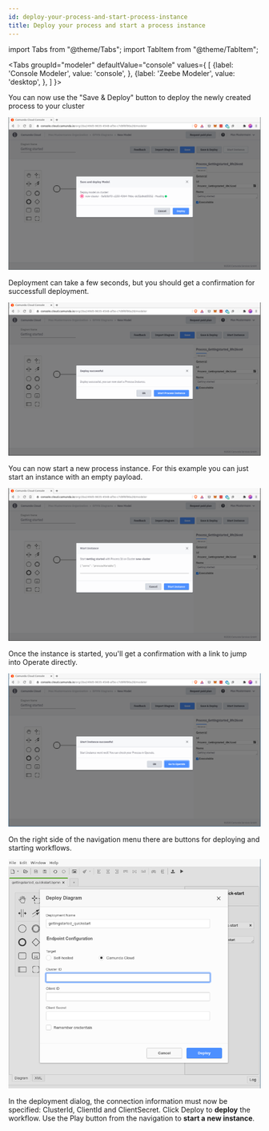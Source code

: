 ```yaml
---
id: deploy-your-process-and-start-process-instance
title: Deploy your process and start a process instance
---
```



import Tabs from "@theme/Tabs";
import TabItem from "@theme/TabItem";

<Tabs groupId="modeler" defaultValue="console" values={
    [
        {label: 'Console Modeler', value: 'console', },
        {label: 'Zeebe Modeler', value: 'desktop', },
    ]
}>


<TabItem value='console'>

You can now use the "Save & Deploy" button to deploy the newly created process to your cluster

![console-modeler-deploy](./img/cloud-modeler-deploy.png)

Deployment can take a few seconds, but you should get a confirmation for successfull deployment.

![console-modeler-deploy-successfull](./img/cloud-modeler-deploy-successfull.png)

You can now start a new process instance. For this example you can just start an instance with an empty payload.

![console-modeler-start-instance](./img/cloud-modeler-start-instance.png)

Once the instance is started, you'll get a confirmation with a link to jump into Operate directly.

![console-modeler-start-instance-done](./img/cloud-modeler-start-instance-done.png)


</TabItem>


<TabItem value='desktop'>

On the right side of the navigation menu there are buttons for deploying and starting workflows.

![zeebe-modeler-deploy](./img/zeebe-modeler-deploy.png)

In the deployment dialog, the connection information must now be specified: ClusterId, ClientId and ClientSecret. Click Deploy to **deploy** the workflow. Use the Play button from the navigation to **start a new instance**.

</TabItem>
</Tabs>
